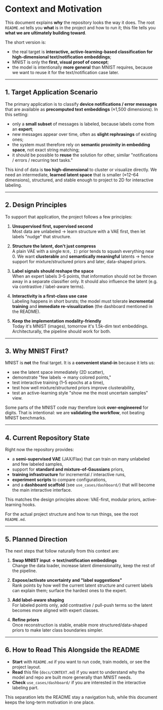 # Context and Motivation

This document explains **why** the repository looks the way it does. The root `README.md` tells you **what** is in the project and how to run it; this file tells you **what we are ultimately building toward**.

The short version is:

- the real target is **interactive, active-learning-based classification for high-dimensional text/notification embeddings**;
- MNIST is only the **first, visual proof of concept**;
- the model is intentionally **more general** than MNIST requires, because we want to reuse it for the text/notification case later.

---

## 1. Target Application Scenario

The primary application is to classify **device notifications / error messages** that are available as **precomputed text embeddings** (≈1,500 dimensions). In this setting:

- only a **small subset** of messages is labeled, because labels come from an **expert**;
- new messages appear over time, often as **slight rephrasings** of existing ones;
- the system must therefore rely on **semantic proximity in embedding space**, not exact string matching;
- it should be possible to **reuse** the solution for other, similar "notifications / errors / recurring text tasks."

This kind of data is **too high-dimensional** to cluster or visualize directly. We need an intermediate, **learned latent space** that is smaller (≈12–64 dimensions), structured, and stable enough to project to 2D for interactive labeling.

---

## 2. Design Principles

To support that application, the project follows a few principles:

1. **Unsupervised first, supervised second**  
   Most data are unlabeled → learn structure with a VAE first, then let labels "nudge" that structure.

2. **Structure the latent, don't just compress**  
   A plain VAE with a single `N(0, I)` prior tends to squash everything near 0. We want **clusterable** and **semantically meaningful** latents → hence support for mixture/structured priors and later, data-shaped priors.

3. **Label signals should reshape the space**  
   When an expert labels 3–5 points, that information should not be thrown away in a separate classifier only. It should also influence the latent (e.g. via contrastive / label-aware terms).

4. **Interactivity is a first-class use case**  
   Labeling happens in short bursts; the model must tolerate **incremental training** and **immediate re-visualization** (the dashboard mentioned in the README).

5. **Keep the implementation modality-friendly**  
   Today it's MNIST (images), tomorrow it's 1.5k-dim text embeddings. Architecturally, the pipeline should work for both.

---

## 3. Why MNIST First?

MNIST is **not** the final target. It is a **convenient stand-in** because it lets us:

- see the latent space immediately (2D scatter),
- demonstrate "few labels → many colored points,"
- test interactive training (1–5 epochs at a time),
- test how well mixture/structured priors improve clusterability,
- test an active-learning style "show me the most uncertain samples" view.

Some parts of the MNIST code may therefore look **over-engineered** for digits. That is intentional: we are **validating the workflow**, not beating MNIST benchmarks.

---

## 4. Current Repository State

Right now the repository provides:

- a **semi-supervised VAE** (JAX/Flax) that can train on many unlabeled and few labeled samples,
- support for **standard and mixture-of-Gaussians** priors,
- **training infrastructure** for incremental / interactive runs,
- **experiment scripts** to compare configurations,
- and a **dashboard scaffold** (see `use_cases/dashboard/`) that will become the main interactive interface.

This matches the design principles above: VAE-first, modular priors, active-learning hooks.

For the actual project structure and how to run things, see the root `README.md`.

---

## 5. Planned Direction

The next steps that follow naturally from this context are:

1. **Swap MNIST input → text/notification embeddings**  
   Change the data loader, increase latent dimensionality, keep the rest of the pipeline.

2. **Expose/activate uncertainty and "label suggestions"**  
   Rank points by how well the current latent structure and current labels can explain them; surface the hardest ones to the expert.

3. **Add label-aware shaping**  
   For labeled points only, add contrastive / pull-push terms so the latent becomes more aligned with expert classes.

4. **Refine priors**  
   Once reconstruction is stable, enable more structured/data-shaped priors to make later class boundaries simpler.

---

## 6. How to Read This Alongside the README

- **Start** with `README.md` if you want to run code, train models, or see the project layout.
- **Read** this file (`docs/CONTEXT.md`) if you want to understand why the model and repo are built more generally than MNIST needs.
- **Check** `use_cases/dashboard/` if you are interested in the interactive labeling part.

This separation lets the README stay a navigation hub, while this document keeps the long-term motivation in one place.
